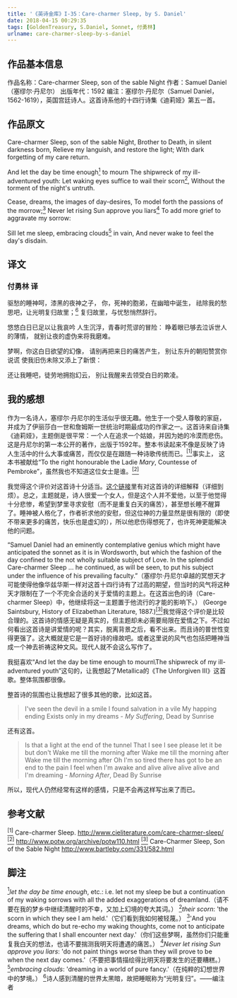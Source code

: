 ```yaml
---
title: '《英诗金库》I-35：Care-charmer Sleep, by S. Daniel'
date: 2018-04-15 00:29:35
tags: [GoldenTreasury, S.Daniel, Sonnet, 付勇林]
urlname: care-charmer-sleep-by-s-daniel
---
```


## 作品基本信息

作品名称：Care-charmer Sleep, son of the sable Night
作者：Samuel Daniel（塞缪尔·丹尼尔）
出版年代：1592
编注：塞缪尔·丹尼尔（Samuel Daniel，1562-1619），英国宫廷诗人。这首诗系他的十四行诗集《迪莉娅》第五一首。

## 作品原文

Care-charmer Sleep, son of the sable Night,
Brother to Death, in silent darkness born,
Relieve my languish, and restore the light;
With dark forgetting of my care return.

And let the day be time enough<a href="#note1" id="note1ref"><sup>1</sup></a> to mourn
The shipwreck of my ill-adventured youth:
Let waking eyes suffice to wail their scorn<a href="#note2" id="note2ref"><sup>2</sup></a>,
Without the torment of the night's untruth.

Cease, dreams, the images of day-desires,
To model forth the passions of the morrow;<a href="#note3" id="note3ref"><sup>3</sup></a>
Never let rising Sun approve you liars<a href="#note4" id="note4ref"><sup>4</sup></a>
To add more grief to aggravate my sorrow:

Sill let me sleep, embracing clouds<a href="#note5" id="note5ref"><sup>5</sup></a> in vain,
And never wake to feel the day's disdain.

## 译文
### 付勇林 译
驱愁的睡神呵，漆黑的夜神之子，
你，死神的胞弟，在幽暗中诞生，
祛除我的愁思吧，让光明复归故里；<a href="#note6" id="note6ref"><sup>6</sup></a>
复归故里，与忧愁悄然辞行。

悠悠白日已足以让我哀吟
人生沉浮，青春时荒谬的冒险：
睁着眼已够去泣诉世人的薄情，
就别让夜的虚伪来将我磨难。

梦啊，你这白日欲望的幻像，
请别再把来日的痛苦产生，
别让东升的朝阳赞赏你说谎
使我旧伤未除又添上了新恨：

还让我睡吧，徒劳地拥抱幻云，
别让我醒来去领受白日的欺凌。

## 我的感想
作为一名诗人，塞缪尔·丹尼尔的生活似乎很无趣。他生于一个受人尊敬的家庭，并成为了伊丽莎白一世和詹姆斯一世统治时期最成功的作家之一。这首诗来自诗集《迪莉娅》，主题倒是很平常：一个人在追求一个姑娘，并因为她的冷漠而悲伤。这是丹尼尔的第一本公开的著作，出版于1592年。整本书读起来不像是反映了诗人生活中的什么大事或痛苦，而仅仅是在跟随一种诗歌传统而已。<a href="#bib1" id="bib1ref"><sup>[1]</sup></a>事实上， 这本书被献给“To the right honourable the Ladie *Mary*, Countesse of Pembroke”，虽然我也不知道这位女士是谁。<a href="#bib2" id="bib2ref"><sup>[2]</sup></a>

我觉得这个评价对这首诗十分适当。[这个链接](http://www.cieliterature.com/care-charmer-sleep/)里有对这首诗的详细解释（详细到烦）。总之，主题就是，诗人很爱一个女人，但是这个人并不爱他，以至于他觉得十分悲惨，希望到梦里寻求安慰（而不是重复白天的痛苦），甚至想长睡不醒算了。睡神被人格化了，作者祈求他的安慰，但这位神的力量显然是很有限的（即使不带来更多的痛苦，快乐也是虚幻的），所以他悲伤得想死了，也许死神更能解决他的问题。

“Samuel Daniel had an eminently contemplative genius which might have anticipated the sonnet as it is in Wordsworth, but which the fashion of the day confined to the not wholly suitable subject of Love. In the splendid Care-charmer Sleep … he continued, as will be seen, to put his subject under the influence of his prevailing faculty.”（塞缪尔·丹尼尔卓越的冥想天才可能使得他像华兹华斯一样对这首十四行诗有了过高的期望，但当时的风气将这种天才限制在了一个不完全合适的关于爱情的主题上。在这首出色的诗（Care-charmer Sleep）中，他继续将这一主题置于他流行的才能的影响下。） (George Saintsbury, History of Elizabethan Literature, 1887.)<a href="#bib3" id="bib3ref"><sup>[3]</sup></a>我觉得这个评价是比较合理的。这首诗的情感无疑是真实的，但主题却未必需要局限在爱情之下。不过如何看出这首诗是讲爱情的呢？其实，脱离背景之后，看不出来。而且诗的普世性变得更强了。这大概就是它是一首好诗的缘故吧。或者这里说的风气也包括把睡神当成一个神去祈祷这种文风。现代人就不会这么写作了。

我挺喜欢“And let the day be time enough to mourn\\The shipwreck of my ill-adventured youth”这句的，让我想起了Metallica的《The Unforgiven III》这首歌。整体氛围都很像。

整首诗的氛围也让我想起了很多其他的歌，比如这首。
> I've seen the devil in a smile
I found salvation in a vile
My happing ending
Exists only in my dreams
> \- *My Suffering*, Dead by Sunrise

还有这首。
> Is that a light at the end of the tunnel
That I see I see please let it be but don't
Wake me till the morning after
Wake me till the morning after
Wake me till the morning after
Oh I'm so tired there has got to be an end
to the pain I feel when I'm
awake and alive alive alive
alive and I'm dreaming
> \- *Morning After*, Dead By Sunrise

所以，现代人仍然经常有这样的感情，只是不会再这样写出来了而已。

## 参考文献
<a id="bib1" href="#bib1ref"><sup>[1]</sup></a> Care-charmer Sleep. http://www.cieliterature.com/care-charmer-sleep/
<a id="bib2" href="#bib2ref"><sup>[2]</sup></a> http://www.potw.org/archive/potw110.html
<a id="bib3" href="#bib3ref"><sup>[3]</sup></a> Care-Charmer Sleep, Son of the Sable Night http://www.bartleby.com/331/582.html

## 脚注
<a id="note1" href="#note1ref"><sup>1</sup></a>*let the day be time enough*, etc.: i.e. let not my sleep be but a continuation of my waking sorrows with all the added exaggerations of dreamland.（请不要在我的梦乡中继续清醒时的不幸，又加上幻境的夸大其词。）
<a id="note2" href="#note2ref"><sup>2</sup></a>*their scorn*: 'the scorn in which they see I am held.'（它们看到我如何被轻蔑。）
<a id="note3" href="#note3ref"><sup>3</sup></a>'And you dreams, which do but re-echo my waking thoughts, come not to anticipate the suffering that I shall encounter next day.'（你们这些梦啊，虽然你们只能重复我白天的想法，也请不要揣测我明天将遭遇的痛苦。）
<a id="note4" href="#note4ref"><sup>4</sup></a>*Never let rising Sun approve you liars*: 'do not paint things worse than they will prove to be when the next day comes.'（不要把事情描绘得比明天将要发生的还要糟糕。）
<a id="note5" href="#note5ref"><sup>5</sup></a>*embracing clouds*: 'dreaming in a world of pure fancy.'（在纯粹的幻想世界中的梦境。）
<a id="note6" href="#note6ref"><sup>6</sup></a>诗人感到清醒的世界太黑暗，故把睡眠称为“光明复归”。——编注者

